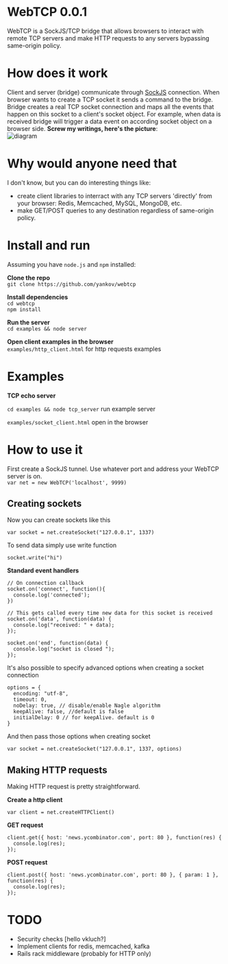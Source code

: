 WebTCP 0.0.1
============
WebTCP is a SockJS/TCP bridge that allows browsers to interact with remote TCP servers and
make HTTP requests to any servers bypassing same-origin policy.

How does it work
================
Client and server (bridge) communicate through [SockJS](https://github.com/sockjs/sockjs-node) connection. When browser
wants to create a TCP socket it sends a command to the bridge. Bridge creates a real TCP socket connection and maps all the events 
that happen on this socket to a client's socket object. For example, when data is received bridge will trigger a data event on 
according socket object on a browser side. **Screw my writings, here's the picture**:  
![diagram](http://pix.am/kSZT.png)

Why would anyone need that
==========================
I don't know, but you can do interesting things like:  

* create client libraries to interract with any TCP servers 'directly' from your browser: Redis, Memcached, MySQL, MongoDB, etc.
* make GET/POST queries to any destination regardless of same-origin policy. 

Install and run
===============

Assuming you have `node.js` and `npm` installed:

**Clone the repo**  
`git clone https://github.com/yankov/webtcp`  

**Install dependencies**  
`cd webtcp`  
`npm install` 

**Run the server**  
`cd examples && node server`  

**Open client examples in the browser**  
`examples/http_client.html` for http requests examples 


Examples
========

**TCP echo server**

`cd examples && node tcp_server` run example server

`examples/socket_client.html` open in the browser 



How to use it
=============  
First create a SockJS tunnel. Use whatever port and address your WebTCP server is on.  
`var net = new WebTCP('localhost', 9999)`

Creating sockets
----------------  
Now you can create sockets like this  

`var socket = net.createSocket("127.0.0.1", 1337)`  

To send data simply use write function

`socket.write("hi")`  

**Standard event handlers**  

    // On connection callback
    socket.on('connect', function(){
      console.log('connected');
    })
    
    // This gets called every time new data for this socket is received
    socket.on('data', function(data) {
      console.log("received: " + data);
    });
    
    socket.on('end', function(data) {
      console.log("socket is closed ");
    });

It's also possible to specify advanced options when creating a socket connection  

    options = {
      encoding: "utf-8",
      timeout: 0,
      noDelay: true, // disable/enable Nagle algorithm
      keepAlive: false, //default is false
      initialDelay: 0 // for keepAlive. default is 0
    }

And then pass those options when creating socket  

`var socket = net.createSocket("127.0.0.1", 1337, options)`

Making HTTP requests
--------------------
Making HTTP request is pretty straightforward.  

**Create a http client**  

`var client = net.createHTTPClient()`  

**GET request**  

    client.get({ host: 'news.ycombinator.com', port: 80 }, function(res) {
      console.log(res);
    });
  
**POST request**  

    client.post({ host: 'news.ycombinator.com', port: 80 }, { param: 1 }, function(res) {
      console.log(res);
    });

TODO
====
* Security checks [hello vkluch?]
* Implement clients for redis, memcached, kafka
* Rails rack middleware (probably for HTTP only)